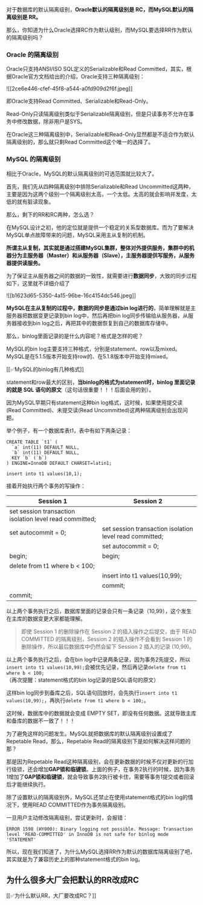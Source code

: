 对于数据库的默认隔离级别，**Oracle默认的隔离级别是 RC，而MySQL默认的隔离级别是 RR。**



那么，你知道为什么Oracle选择RC作为默认级别，而MySQL要选择RR作为默认的隔离级别吗？



### Oracle 的隔离级别


Oracle只支持ANSI/ISO SQL定义的Serializable和Read Committed，其实，根据Oracle官方文档给出的介绍，Oracle支持三种隔离级别：



![[2ce6e446-cfef-45f8-a544-a0fd909d2f6f.jpeg]]



即Oracle支持Read Committed、Serializable和Read-Only。



Read-Only只读隔离级别类似于Serializable隔离级别，但是只读事务不允许在事务中修改数据，除非用户是SYS。



在Oracle这三种隔离级别中，Serializable和Read-Only显然都是不适合作为默认隔离级别的，那么就只剩Read Committed这个唯一的选择了。



### MySQL 的隔离级别


相比于Oracle，MySQL的默认隔离级别的可选范围就比较大了。



首先，我们先从四种隔离级别中排除Serializable和Read Uncommitted这两种，主要是因为这两个级别一个隔离级别太高，一个太低。太高的就会影响并发度，太低的就有脏读现象。



那么，剩下的RR和RC两种，怎么选？



在MySQL设计之初，他的定位就是提供一个稳定的关系型数据库。而为了要解决MySQL单点故障带来的问题，MySQL采用主从复制的机制。



**所谓主从复制，其实就是通过搭建MySQL集群，整体对外提供服务，集群中的机器分为主服务器（Master）和从服务器（Slave），主服务器提供写服务，从服务器提供读服务。**



为了保证主从服务器之间的数据的一致性，就需要进行**数据同步**，大致的同步过程如下，这里就不详细介绍了



![[b1623d65-5350-4a15-96be-16c4154dc546.jpeg]]



**MySQL在主从复制的过程中，数据的同步是通过bin log进行的**，简单理解就是主服务器把数据变更记录到bin log中，然后再把bin log同步传输给从服务器，从服务器接收到bin log之后，再把其中的数据恢复到自己的数据库存储中。



那么，binlog里面记录的是什么内容呢？格式是怎样的呢？



MySQL的bin log主要支持三种格式，分别是statement、row以及mixed。MySQL是在5.1.5版本开始支持row的、在5.1.8版本中开始支持mixed。



[[✅MySQL的binlog有几种格式]]



statement和row最大的区别，**当binlog的格式为statement时，binlog 里面记录的就是 SQL 语句的原文**（这句话很重要！！！后面会用的到）。



因为MySQL早期只有statement这种bin log格式，这时候，如果使用提交读(Read Committed)、未提交读(Read Uncommitted)这两种隔离级别会出现问题。



举个例子，有一个数据库表t1，表中有如下两条记录：



```plain
CREATE TABLE `t1` (
  `a` int(11) DEFAULT NULL,
  `b` int(11) DEFAULT NULL,
  KEY `b` (`b`)
) ENGINE=InnoDB DEFAULT CHARSET=latin1;

insert into t1 values(10,1);
```



接着开始执行两个事务的写操作：



| **Session 1** | **Session 2** |
| --- | --- |
| set session transaction isolation level read committed; |  |
| set autocommit = 0; | set session transaction isolation level read committed; |
|  | set autocommit = 0; |
| begin; | begin; |
| delete from t1 where b < 100; | |
| | insert into t1 values(10,99); |
| | commit; |
| commit; | |




以上两个事务执行之后，数据库里面的记录会只有一条记录（10,99），这个发生在主库的数据变更大家都能理解。



> 即使 Session 1 的删除操作在 Session 2 的插入操作之后提交，由于 READ COMMITTED 的隔离级别，Session 2 的插入操作不会看到 Session 1 的删除操作，所以最后数据库中仍然会留下 Session 2 插入的记录 (10,99)。
>



以上两个事务执行之后，会在bin log中记录两条记录，因为事务2先提交，所以`insert into t1 values(10,99);`会被优先记录，然后再记录`delete from t1 where b < 100;`（再次提醒：statement格式的bin log记录的是SQL语句的原文）



这样bin log同步到备库之后，SQL语句回放时，会先执行`insert into t1 values(10,99);`，再执行`delete from t1 where b < 100;`。



这时候，数据库中的数据就会变成 EMPTY SET，即没有任何数据。这就导致主库和备库的数据不一致了！！！



为了避免这样的问题发生。MySQL就把数据库的默认隔离级别设置成了Repetable Read，那么，Repetable Read的隔离级别下是如何解决这样问题的那？



那是因为Repetable Read这种隔离级别，会在更新数据的时候不仅对更新的行加行级锁，还会增加**GAP锁和临键锁**。上面的例子，在事务2执行的时候，因为事务1增加了**GAP锁和临键锁**，就会导致事务2执行被卡住，需要等事务1提交或者回滚后才能继续执行。



除了设置默认的隔离级别外，MySQL还禁止在使用statement格式的bin log的情况下，使用READ COMMITTED作为事务隔离级别。



一旦用户主动修改隔离级别，尝试更新时，会报错：



```plain
ERROR 1598 (HY000): Binary logging not possible. Message: Transaction level 'READ-COMMITTED' in InnoDB is not safe for binlog mode 'STATEMENT'
```





所以，现在我们知道了，为什么MySQL选择RR作为默认的数据库隔离级别了吧，其实就是为了兼容历史上的那种statement格式的bin log。



## 为什么很多大厂会把默认的RR改成RC


[[✅为什么默认RR，大厂要改成RC？]]

